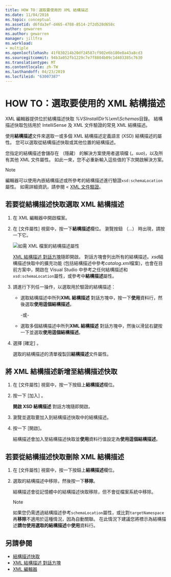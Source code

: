 ```yaml
---
title: HOW TO：選取要使用的 XML 結構描述
ms.date: 11/04/2016
ms.topic: conceptual
ms.assetid: d6fda3ef-d465-4788-8514-2f2d528d658c
author: gewarren
ms.author: gewarren
manager: jillfra
ms.workload:
- multiple
ms.openlocfilehash: 41f830214b20df24587cf902e6b180e8a43a8cd3
ms.sourcegitcommit: 94b3a052fb1229c7e7f8804b09c1d403385c7630
ms.translationtype: MT
ms.contentlocale: zh-TW
ms.lasthandoff: 04/23/2019
ms.locfileid: "63007387"
---
```

# <a name="how-to-select-the-xml-schemas-to-use"></a>HOW TO：選取要使用的 XML 結構描述

XML 編輯器提供位於結構描述快取 *%VSInstallDir%\xml\Schemas*目錄。 結構描述快取包括用於 IntelliSense 及 XML 文件驗證的常見 XML 結構描述。

使用**結構描述**文件來選取一或多個 XML 結構描述定義語言 (XSD) 結構描述的屬性。 您可以選取從結構描述快取或其他位置的結構描述。

您指定的結構描述會儲存在 （隱藏） 的解決方案使用者選項檔 (。*suo*)，以及所有其他 XML 文件屬性。 如此一來，您不必重新輸入這些值的下次開啟解決方案。

> [!NOTE]
> 編輯器可以使用內嵌結構描述或所參考的結構描述進行驗證`xsd:schemaLocation`屬性。 如需詳細資訊，請參閱 < [XML 文件驗證](../xml-tools/xml-document-validation.md)。

## <a name="to-select-an-xml-schema-from-the-schema-cache"></a>若要從結構描述快取選取 XML 結構描述

1. 在 XML 編輯器中開啟檔案。

2. 在 [文件屬性] 視窗中，按一下**結構描述**欄位。 瀏覽按鈕 （...） 時出現，請按一下它。

   ![如需 XML 檔案的結構描述屬性](media/properties-schemas.png)

   [XML 結構描述 對話方塊](xml-schemas-dialog-box.md)隨即開啟。 對話方塊會列出所有的結構描述。*xsd*結構描述快取中的擴充功能 (包括結構描述中參考*catalog.xml*檔案)，也會在目前方案中，開啟在 Visual Studio 中參考之任何結構描述和`xsd:schemaLocation`屬性，或參考中**結構描述**屬性。

3. 請進行下列任一操作，以選取用於驗證的結構描述：

   - 選取結構描述中所列**XML 結構描述** 對話方塊中，按一下**使用**資料行，然後選取**使用這個結構描述**。

     -或-

   - 選取多個結構描述中所列**XML 結構描述** 對話方塊中，然後以滑鼠右鍵按一下並選取**使用這個結構描述**。

4. 選擇 [確定] 。

   選取的結構描述的清單複製回**結構描述**文件屬性。

## <a name="to-add-an-xml-schema-to-the-schema-cache"></a>將 XML 結構描述新增至結構描述快取

1. 在 [文件屬性] 視窗中，按一下按鈕上**結構描述**欄位。

2. 按一下 [加入] 。

   **開啟 XSD 結構描述** 對話方塊隨即開啟。

3. 瀏覽並選取要加入到結構描述快取中的結構描述。

4. 按一下 [開啟]。

   結構描述會加入至結構描述快取並**使用**資料行值設定為**使用這個結構描述**。

## <a name="to-delete-an-xml-schema-from-the-schema-cache"></a>若要從結構描述快取刪除 XML 結構描述

1. 在 [文件屬性] 視窗中，按一下按鈕上**結構描述**欄位。

2. 選取的結構描述中移除，然後按一下**移除**。

   結構描述會從記憶體中的結構描述快取移除，但不會從檔案系統中移除。

   > [!NOTE]
   > 如果您仍需透過結構描述參考`schemaLocation`屬性，或比對`targetNamespace`再**移除**不適用於這種情況，因為自動關聯。 在此情況下建議您將標示為結構描述**請勿使用選取的結構描述**中**使用**資料行。

## <a name="see-also"></a>另請參閱

- [結構描述快取](../xml-tools/schema-cache.md)
- [XML 結構描述 對話方塊](../xml-tools/xml-schemas-dialog-box.md)
- [XML 編輯器](../xml-tools/xml-editor.md)